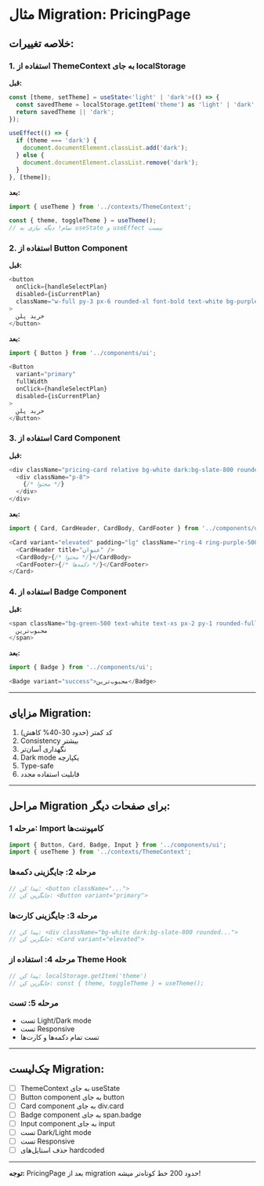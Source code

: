 # مثال Migration: PricingPage

## خلاصه تغییرات:

### 1. استفاده از ThemeContext به جای localStorage

**قبل:**

```typescript
const [theme, setTheme] = useState<'light' | 'dark'>(() => {
  const savedTheme = localStorage.getItem('theme') as 'light' | 'dark';
  return savedTheme || 'dark';
});

useEffect(() => {
  if (theme === 'dark') {
    document.documentElement.classList.add('dark');
  } else {
    document.documentElement.classList.remove('dark');
  }
}, [theme]);
```

**بعد:**

```typescript
import { useTheme } from '../contexts/ThemeContext';

const { theme, toggleTheme } = useTheme();
// تمام! دیگه نیازی به useState و useEffect نیست
```

### 2. استفاده از Button Component

**قبل:**

```typescript
<button
  onClick={handleSelectPlan}
  disabled={isCurrentPlan}
  className="w-full py-3 px-6 rounded-xl font-bold text-white bg-purple-600 hover:bg-purple-700 transition-all"
>
  خرید پلن
</button>
```

**بعد:**

```typescript
import { Button } from '../components/ui';

<Button
  variant="primary"
  fullWidth
  onClick={handleSelectPlan}
  disabled={isCurrentPlan}
>
  خرید پلن
</Button>
```

### 3. استفاده از Card Component

**قبل:**

```typescript
<div className="pricing-card relative bg-white dark:bg-slate-800 rounded-2xl shadow-xl overflow-hidden ring-4 ring-purple-500">
  <div className="p-8">
    {/* محتوا */}
  </div>
</div>
```

**بعد:**

```typescript
import { Card, CardHeader, CardBody, CardFooter } from '../components/ui';

<Card variant="elevated" padding="lg" className="ring-4 ring-purple-500">
  <CardHeader title="عنوان" />
  <CardBody>{/* محتوا */}</CardBody>
  <CardFooter>{/* دکمه‌ها */}</CardFooter>
</Card>
```

### 4. استفاده از Badge Component

**قبل:**

```typescript
<span className="bg-green-500 text-white text-xs px-2 py-1 rounded-full">
  محبوب‌ترین
</span>
```

**بعد:**

```typescript
import { Badge } from '../components/ui';

<Badge variant="success">محبوب‌ترین</Badge>
```

---

## مزایای Migration:

1. کد کمتر (حدود 30-40% کاهش)
2. Consistency بیشتر
3. نگهداری آسان‌تر
4. Dark mode یکپارچه
5. Type-safe
6. قابلیت استفاده مجدد

---

## مراحل Migration برای صفحات دیگر:

### مرحله 1: Import کامپوننت‌ها

```typescript
import { Button, Card, Badge, Input } from '../components/ui';
import { useTheme } from '../contexts/ThemeContext';
```

### مرحله 2: جایگزینی دکمه‌ها

```typescript
// پیدا کن: <button className="...">
// جایگزین کن: <Button variant="primary">
```

### مرحله 3: جایگزینی کارت‌ها

```typescript
// پیدا کن: <div className="bg-white dark:bg-slate-800 rounded...">
// جایگزین کن: <Card variant="elevated">
```

### مرحله 4: استفاده از Theme Hook

```typescript
// پیدا کن: localStorage.getItem('theme')
// جایگزین کن: const { theme, toggleTheme } = useTheme();
```

### مرحله 5: تست

- تست Light/Dark mode
- تست Responsive
- تست تمام دکمه‌ها و کارت‌ها

---

## چک‌لیست Migration:

- [ ] ThemeContext به جای useState
- [ ] Button component به جای button
- [ ] Card component به جای div.card
- [ ] Badge component به جای span.badge
- [ ] Input component به جای input
- [ ] تست Dark/Light mode
- [ ] تست Responsive
- [ ] حذف استایل‌های hardcoded

---

**توجه:** PricingPage بعد از migration حدود 200 خط کوتاه‌تر میشه!
